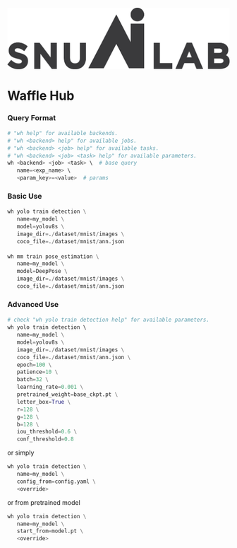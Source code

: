 ![header](https://github.com/snuailab/assets/blob/main/snuailab/full/snuAiLab.black.300ppi.png?raw=true)

# Waffle Hub
### Query Format
```python
# "wh help" for available backends.
# "wh <backend> help" for available jobs.
# "wh <backend> <job> help" for available tasks.
# "wh <backend> <job> <task> help" for available parameters.
wh <backend> <job> <task> \  # base query
   name=<exp_name> \ 
   <param_key>=<value>  # params
```
### Basic Use
```python
wh yolo train detection \
   name=my_model \
   model=yolov8s \
   image_dir=./dataset/mnist/images \
   coco_file=./dataset/mnist/ann.json
   
wh mm train pose_estimation \
   name=my_model \
   model=DeepPose \
   image_dir=./dataset/mnist/images \
   coco_file=./dataset/mnist/ann.json
```
### Advanced Use
```python
# check "wh yolo train detection help" for available parameters.
wh yolo train detection \  
   name=my_model \
   model=yolov8s \
   image_dir=./dataset/mnist/images \
   coco_file=./dataset/mnist/ann.json \
   epoch=100 \
   patience=10 \
   batch=32 \
   learning_rate=0.001 \
   pretrained_weight=base_ckpt.pt \
   letter_box=True \
   r=128 \
   g=128 \
   b=128 \
   iou_threshold=0.6 \
   conf_threshold=0.8
```
or simply
```python
wh yolo train detection \
   name=my_model \
   config_from=config.yaml \
   <override>
```
or from pretrained model
```python
wh yolo train detection \
   name=my_model \
   start_from=model.pt \
   <override>
```
